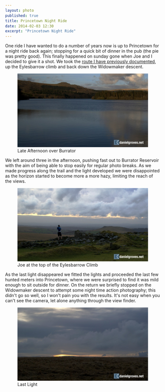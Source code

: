 ```yaml
---
layout: photo
published: true
title: Princetown Night Ride
date: 2014-02-03 12:30
excerpt: "Princetown Night Ride"
---
```


One ride I have wanted to do a number of years now is up to Princetown for a night ride back again; stopping for a quick bit of dinner in the pub (the pie was pretty good). This finally happened on sunday gone when Joe and I decided to give it a shot. We took the [route I have previously documented][prev-route], up the Eylesbarrow climb and back down the Widowmaker descent. 

<figure>
	<img src="/assets/camera-roll/2014/02/DSC_9069.jpg" alt="Late Afternoon over Burrator" />
	<figcaption>Late Afternoon over Burrator</figcaption>
</figure>

We left around three in the afternoon, pushing fast out to Burrator Reservoir with the aim of being able to stop easily for regular photo breaks. As we made progress along the trail and the light developed we were disappointed as the horizon started to become more a more hazy, limiting the reach of the views. 

<figure>
	<img src="/assets/camera-roll/2014/02/DSC_9086.jpg" alt="Joe at the top of the Eylesbarrow Climb" />
	<figcaption>Joe at the top of the Eylesbarrow Climb</figcaption>
</figure>

As the last light disappeared we fitted the lights and proceeded the last few hunted meters into Princetown, where we were surprised to find it was mild enough to sit outside for dinner. On the return we briefly stopped on the Widowmaker descent to attempt some night time action photography; this didn't go so well, so I won't pain you with the results. It's not easy when you can't see the camera, let alone anything through the view finder. 

<figure>
	<img src="/assets/camera-roll/2014/02/DSC_9110.jpg" alt="Last Light" />
	<figcaption>Last Light</figcaption>
</figure>

[prev-route]: https://danielgroves.net/adventures-photography/2014/01/plymouth-to-princetown-and-back-again/ "Previous documented ride from Plymouth to Princetown and back"